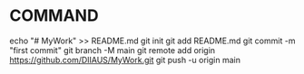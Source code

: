 # COMMAND
echo "# MyWork" >> README.md
git init
git add README.md
git commit -m "first commit"
git branch -M main
git remote add origin https://github.com/DIIAUS/MyWork.git
git push -u origin main

